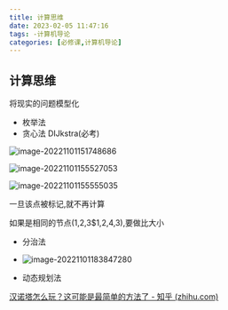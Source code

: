 ```yaml
---
title: 计算思维
date: 2023-02-05 11:47:16
tags: -计算机导论
categories: [必修课,计算机导论]
---
```




## 计算思维

将现实的问题模型化

- 枚举法
- 贪心法  DIJkstra(必考)

![image-20221101151748686](C:\Users\ECHO\AppData\Roaming\Typora\typora-user-images\image-20221101151748686.png)

![image-20221101155527053](C:\Users\ECHO\AppData\Roaming\Typora\typora-user-images\image-20221101155527053.png)

![image-20221101155555035](C:\Users\ECHO\AppData\Roaming\Typora\typora-user-images\image-20221101155555035.png)

一旦该点被标记,就不再计算

如果是相同的节点(1,2,3$1,2,4,3),要做比大小

- 分治法

- ![image-20221101183847280](C:\Users\ECHO\AppData\Roaming\Typora\typora-user-images\image-20221101183847280.png)

- 动态规划法

[汉诺塔怎么玩？这可能是最简单的方法了 - 知乎 (zhihu.com)](https://zhuanlan.zhihu.com/p/28594231)

